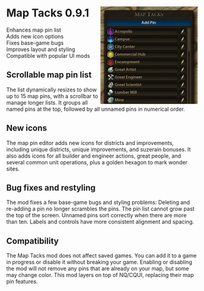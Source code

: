 # Map Tacks 0.9.1 [<img align="right" src="maptacks.png" height="256" width="256">](https://steamcommunity.com/sharedfiles/filedetails/?id=1122081356)
Enhances map pin list  
Adds new icon options  
Fixes base-game bugs  
Improves layout and styling  
Compatible with popular UI mods

## Scrollable map pin list
The list dynamically resizes to show up to 15 map pins, with a scrollbar to
manage longer lists. It groups all named pins at the top, followed by all
unnamed pins in numerical order.

## New icons
The map pin editor adds new icons for districts and improvements, including
unique districts, unique improvements, and suzerain bonuses. It also adds icons
for all builder and engineer actions, great people, and several common unit
operations, plus a golden hexagon to mark wonder sites.

## Bug fixes and restyling
The mod fixes a few base-game bugs and styling problems: Deleting and re-adding
a pin no longer scrambles the pins. The pin list cannot grow past the top of
the screen. Unnamed pins sort correctly when there are more than ten. Labels
and controls have more consistent alignment and spacing.

## Compatibility
The Map Tacks mod does not affect saved games. You can add it to a game in
progress or disable it without breaking your game. Enabling or disabling the
mod will not remove any pins that are already on your map, but some may change
color. This mod layers on top of NQ/CQUI, replacing their map pin features.
